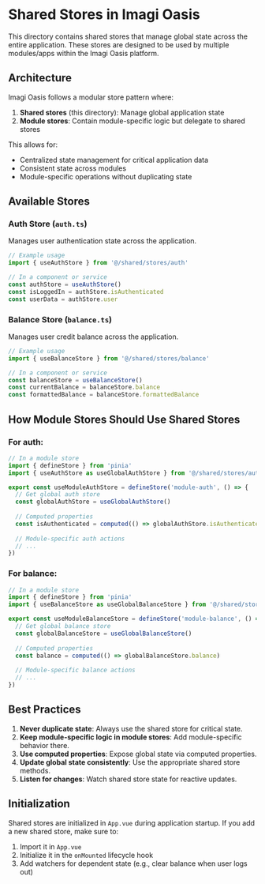 # Shared Stores in Imagi Oasis

This directory contains shared stores that manage global state across the entire application. These stores are designed to be used by multiple modules/apps within the Imagi Oasis platform.

## Architecture

Imagi Oasis follows a modular store pattern where:

1. **Shared stores** (this directory): Manage global application state
2. **Module stores**: Contain module-specific logic but delegate to shared stores

This allows for:
- Centralized state management for critical application data
- Consistent state across modules
- Module-specific operations without duplicating state

## Available Stores

### Auth Store (`auth.ts`)

Manages user authentication state across the application.

```js
// Example usage
import { useAuthStore } from '@/shared/stores/auth'

// In a component or service
const authStore = useAuthStore()
const isLoggedIn = authStore.isAuthenticated
const userData = authStore.user
```

### Balance Store (`balance.ts`)

Manages user credit balance across the application.

```js
// Example usage
import { useBalanceStore } from '@/shared/stores/balance'

// In a component or service
const balanceStore = useBalanceStore()
const currentBalance = balanceStore.balance
const formattedBalance = balanceStore.formattedBalance
```

## How Module Stores Should Use Shared Stores

### For auth:

```js
// In a module store
import { defineStore } from 'pinia'
import { useAuthStore as useGlobalAuthStore } from '@/shared/stores/auth'

export const useModuleAuthStore = defineStore('module-auth', () => {
  // Get global auth store
  const globalAuthStore = useGlobalAuthStore()
  
  // Computed properties
  const isAuthenticated = computed(() => globalAuthStore.isAuthenticated)
  
  // Module-specific auth actions
  // ...
})
```

### For balance:

```js
// In a module store
import { defineStore } from 'pinia'
import { useBalanceStore as useGlobalBalanceStore } from '@/shared/stores/balance'

export const useModuleBalanceStore = defineStore('module-balance', () => {
  // Get global balance store
  const globalBalanceStore = useGlobalBalanceStore()
  
  // Computed properties
  const balance = computed(() => globalBalanceStore.balance)
  
  // Module-specific balance actions
  // ...
})
```

## Best Practices

1. **Never duplicate state**: Always use the shared store for critical state.
2. **Keep module-specific logic in module stores**: Add module-specific behavior there.
3. **Use computed properties**: Expose global state via computed properties.
4. **Update global state consistently**: Use the appropriate shared store methods.
5. **Listen for changes**: Watch shared store state for reactive updates.

## Initialization

Shared stores are initialized in `App.vue` during application startup. If you add a new shared store, make sure to:

1. Import it in `App.vue`
2. Initialize it in the `onMounted` lifecycle hook
3. Add watchers for dependent state (e.g., clear balance when user logs out) 